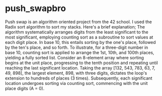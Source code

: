 # push_swapbro

Push swap is an algorithm oriented project from the 42 school. 
I used the Radix sort algorithm to sort my stacks. Here's a brief explanation; 
The algorithm systematically arranges digits from the least significant to the most significant,
employing counting sort as a subroutine to sort values at each digit place. In base 10, this entails sorting by the one's place, 
followed by the ten's place, and so forth. To illustrate, for a three-digit number in base 10, counting sort is applied 
to arrange the 1st, 10th, and 100th places, yielding a fully sorted list. Consider an 8-element array where sorting begins at the unit place, 
progressing to the tenth position and repeating until reaching the last significant location. Taking the array [132, 543, 783, 63, 7, 49, 898], 
the largest element, 898, with three digits, dictates the loop's extension to hundreds of places (3 times). Subsequently, each significant location undergoes 
sorting via counting sort, commencing with the unit place digits (A = 0).


